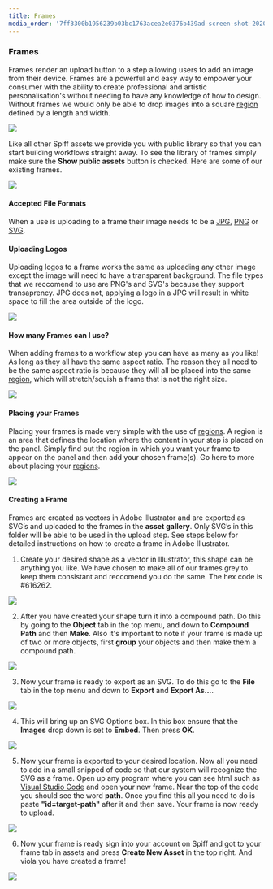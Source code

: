 ```yaml
---
title: Frames
media_order: '7ff3300b1956239b03bc1763acea2e0376b439ad-screen-shot-2020-04-09-at-73456-am.png,52d13c990d202f3f847a4187f8ac3d3f8de241e4-screen-shot-2020-04-09-at-73648-am-1.png,214f2b0cec7c75906e22c77a95ee7099474e0d9c-screen-shot-2020-04-08-at-115128-am.png,c1d9b295582e7498bf22a94a489ea9c929b7b9f4-screen-shot-2020-04-09-at-72223-am.png,9b0004b012dfbcaa4d3c83454af26438ad451229-screen-shot-2020-04-09-at-72600-am.png,Screen Shot 2020-09-25 at 2.42.20 pm.png,Screen Shot 2020-09-25 at 2.54.25 pm.png,Screen Shot 2020-09-25 at 2.50.35 pm.png,Screen Shot 2020-09-25 at 3.09.49 pm.png,png-700x342.jpg,Screen Shot 2020-09-25 at 3.16.08 pm.png,d2b700ea-26e5-443d-9e64-9c067b9e7954.png,0e74a97a-0ab1-4391-8cdc-d23030f19fb1.png,752e3dde-f4c8-48b5-93c6-d368f230b509.png,Screen Shot 2020-09-25 at 3.48.33 pm.png,Screen Shot 2020-09-25 at 3.54.55 pm.png,Screen Shot 2020-09-25 at 4.07.00 pm.png'
---
```


### Frames

Frames render an upload button to a step allowing users to add an image from their device. Frames are a powerful and easy way to empower your consumer with the ability to create professional and artistic personalisation's without needing to have any knowledge of how to design. Without frames we would only be able to drop images into a square [region](https://help.spiff.com.au/spiff-concepts/workflows/step-details/regions) defined by a length and width. 

![](https://help.spiff.com.au/user/pages/04.Spiff-Concepts/06.Asset-Library/02.frames/Screen%20Shot%202020-09-25%20at%202.50.35%20pm.png)

Like all other Spiff assets we provide you with public library so that you can start building workflows straight away. To see the library of frames simply make sure the **Show public assets** button is checked. Here are some of our existing frames.

![](https://help.spiff.com.au/user/pages/04.Spiff-Concepts/06.Asset-Library/02.frames/Screen%20Shot%202020-09-25%20at%202.42.20%20pm.png)


#### Accepted File Formats

When a use is uploading to a frame their image needs to be a [JPG](https://en.wikipedia.org/wiki/JPEG), [PNG](https://en.wikipedia.org/wiki/Portable_Network_Graphics) or [SVG](https://en.wikipedia.org/wiki/Scalable_Vector_Graphics).

#### Uploading Logos

Uploading logos to a frame works the same as uploading any other image except the image will need to have a transparent background. The file types that we reccomend to use are PNG's and SVG's because they support transaprency. JPG does not, applying a logo in a JPG will result in white space to fill the area outside of the logo.

![](https://help.spiff.com.au/user/pages/04.Spiff-Concepts/06.Asset-Library/02.frames/Screen%20Shot%202020-09-25%20at%203.16.08%20pm.png)

#### How many Frames can I use?

When adding frames to a workflow step you can have as many as you like! As long as they all have the same aspect ratio. The reason they all need to be the same aspect ratio is because they will all be placed into the same [region](https://help.spiff.com.au/spiff-concepts/workflows/step-details/regions), which will stretch/squish a frame that is not the right size.

![](https://help.spiff.com.au/user/pages/04.Spiff-Concepts/06.Asset-Library/02.frames/Screen%20Shot%202020-09-25%20at%202.54.25%20pm.png)

#### Placing your Frames

Placing your frames is made very simple with the use of [regions](https://help.spiff.com.au/spiff-concepts/workflows/step-details/regions). A region is an area that defines the location where the content in your step is placed on the panel. Simply find out the region in which you want your frame to appear on the panel and then add your chosen frame(s). Go here to more about placing your [regions](https://help.spiff.com.au/spiff-concepts/workflows/step-details/regions).

![](https://help.spiff.com.au/user/pages/04.Spiff-Concepts/06.Asset-Library/02.frames/Screen%20Shot%202020-09-25%20at%203.09.49%20pm.png)

#### Creating a Frame

Frames are created as vectors in Adobe Illustrator and are exported as SVG’s and uploaded to the frames in the **asset gallery**. Only SVG’s in this folder will be able to be used in the upload step. See steps below for detailed instructions on how to create a frame in Adobe Illustrator.

1. Create your desired shape as a vector in Illustrator, this shape can be anything you like. We have chosen to make all of our frames grey to keep them consistant and reccomend you do the same. The hex code is #616262. 

![](https://help.spiff.com.au/user/pages/04.Spiff-Concepts/06.Asset-Library/02.frames/Screen%20Shot%202020-09-25%20at%203.48.33%20pm.png)

2. After you have created your shape turn it into a compound path. Do this by going to the **Object** tab in the top menu, and down to **Compound Path** and then **Make**. Also it's important to note if your frame is made up of two or more objects, first **group** your objects and then make them a compound path.

![](https://help.spiff.com.au/user/pages/04.Spiff-Concepts/06.Asset-Library/02.frames/d2b700ea-26e5-443d-9e64-9c067b9e7954.png)

3. Now your frame is ready to export as an SVG. To do this go to the **File** tab in the top menu and down to **Export** and **Export As...**.

![](https://help.spiff.com.au/user/pages/04.Spiff-Concepts/06.Asset-Library/02.frames/0e74a97a-0ab1-4391-8cdc-d23030f19fb1.png)

4. This will bring up an SVG Options box. In this box ensure that the **Images** drop down is set to **Embed**. Then press **OK**.

![](https://help.spiff.com.au/user/pages/04.Spiff-Concepts/06.Asset-Library/02.frames/752e3dde-f4c8-48b5-93c6-d368f230b509.png)

5. Now your frame is exported to your desired location. Now all you need to add in a small snipped of code so that our system will recognize the SVG as a frame. Open up any program where you can see html such as [Visual Studio Code](https://code.visualstudio.com/) and open your new frame. Near the top of the code you should see the word **path**. Once you find this all you need to do is paste **"id=target-path"** after it and then save. Your frame is now ready to upload.

![](https://help.spiff.com.au/user/pages/04.Spiff-Concepts/06.Asset-Library/02.frames/Screen%20Shot%202020-09-25%20at%203.54.55%20pm.png)

6. Now your frame is ready sign into your account on Spiff and got to your frame tab in assets and press **Create New Asset** in the top right. And viola you have created a frame!

![](https://help.spiff.com.au/user/pages/04.Spiff-Concepts/06.Asset-Library/02.frames/Screen%20Shot%202020-09-25%20at%204.07.00%20pm.png)